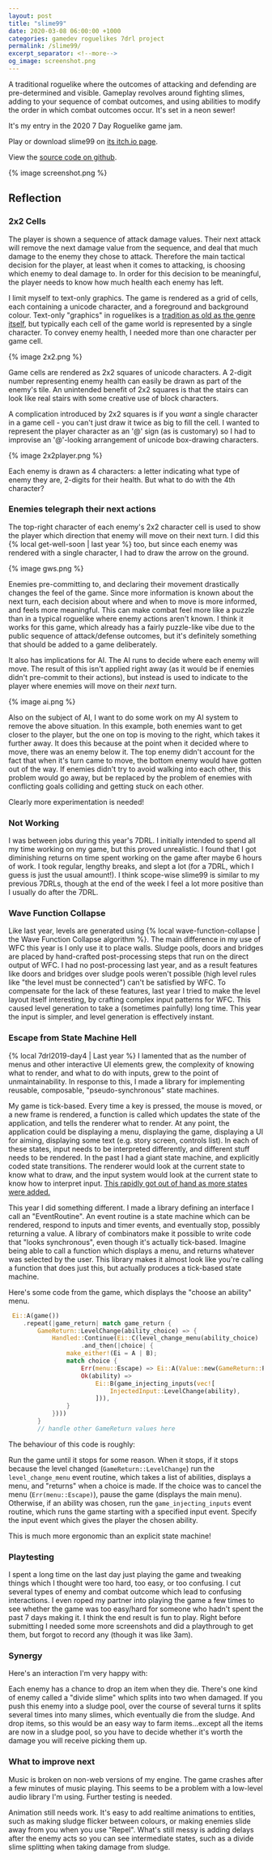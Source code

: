 ```yaml
---
layout: post
title: "slime99"
date: 2020-03-08 06:00:00 +1000
categories: gamedev roguelikes 7drl project
permalink: /slime99/
excerpt_separator: <!--more-->
og_image: screenshot.png
---
```


A traditional roguelike where the outcomes of attacking and defending are pre-determined and visible.
Gameplay revolves around fighting slimes, adding to your sequence of combat outcomes, and using
abilities to modify the order in which combat outcomes occur. It's set in a neon sewer!

It's my entry in the 2020 7 Day Roguelike game jam.

Play or download slime99 on [its itch.io page](https://gridbugs.itch.io/slime99).

View the [source code on github](https://github.com/gridbugs/slime99).

{% image screenshot.png %}

<!--more-->

## Reflection

### 2x2 Cells

The player is shown a sequence of attack damage values. Their next attack will remove the next damage value
from the sequence, and deal that much damage to the enemy they chose to attack. Therefore the main tactical
decision for the player, at least when it comes to attacking, is choosing which enemy to deal damage to.
In order for this decision to be meaningful, the player needs to know how much health each enemy has left.

I limit myself to text-only graphics. The game is rendered as a grid of cells, each containing a unicode
character, and a foreground and background colour. Text-only "graphics" in roguelikes is a
[tradition as old as the genre itself](https://en.wikipedia.org/wiki/Rogue_(video_game)), but typically
each cell of the game world is represented by a single character. To convey enemy health, I needed more
than one character per game cell.

{% image 2x2.png %}

Game cells are rendered as 2x2 squares of unicode characters. A 2-digit number representing enemy
health can easily be drawn as part of the enemy's tile. An unintended benefit of 2x2 squares is that
the stairs can look like real stairs with some creative use of block characters.

A complication introduced by 2x2 squares is if you *want* a single character in a game cell - you can't just
draw it twice as big to fill the cell. I wanted to represent the player character as an '@' sign (as is customary)
so I had to improvise an '@'-looking arrangement of unicode box-drawing characters.

{% image 2x2player.png %}

Each enemy is drawn as 4 characters: a letter indicating what type of enemy they are, 2-digits for their health.
But what to do with the 4th character?

### Enemies telegraph their next actions

The top-right character of each enemy's 2x2 character cell is used to show the player which direction that
enemy will move on their next turn. I did this {% local get-well-soon | last year %} too, but since each
enemy was rendered with a single character, I had to draw the arrow on the ground.

{% image gws.png %}

Enemies pre-committing to, and declaring their movement drastically changes the feel of the game.
Since more information is known about the next turn, each decision about where and when to move
is more informed, and feels more meaningful. This can make combat feel more like a puzzle than
in a typical roguelike where enemy actions aren't known. I think it works for this game, which already
has a fairly puzzle-like vibe due to the public sequence of attack/defense outcomes,
but it's definitely something that should be added to a game deliberately.

It also has implications for AI. The AI runs to decide where each enemy will move. The result of this isn't
applied right away (as it would be if enemies didn't pre-commit to their actions), but instead is used to
indicate to the player where enemies will move on their *next* turn.

{% image ai.png %}

Also on the subject of AI, I want to do some work on my AI system to remove the above situation.
In this example, both enemies want to get closer to the player, but the one on top is moving to the right,
which takes it further away. It does this because at the point when it decided where to move, there was
an enemy below it. The top enemy didn't account for the fact that when it's turn came to move, the
bottom enemy would have gotten out of the way. If enemies didn't try to avoid walking into each other,
this problem would go away, but be replaced by the problem of enemies with conflicting goals colliding
and getting stuck on each other.

Clearly more experimentation is needed!

### Not Working

I was between jobs during this year's 7DRL. I initially intended to spend all my time working on my game,
but this proved unrealistic. I found that I got diminishing returns on time spent working on the game
after maybe 6 hours of work. I took regular, lengthy breaks, and slept a lot (for a 7DRL, which I guess is
just the usual amount!). I think scope-wise slime99 is similar to my previous 7DRLs, though at the end
of the week I feel a lot more positive than I usually do after the 7DRL.

### Wave Function Collapse

Like last year, levels are generated using {% local wave-function-collapse | the Wave Function Collapse algorithm %}.
The main difference in my use of WFC this year is I only use it to place walls.
Sludge pools, doors and bridges are
placed by hand-crafted post-processing steps that run on the direct output of WFC.
I had no post-processing last year, and as a result features like doors and bridges over sludge pools
weren't possible (high level rules like "the level must be connected") can't be satisfied by WFC.
To compensate for the lack of these features, last year I tried to make the level layout itself interesting,
by crafting complex input patterns for WFC. This caused level generation to take a (sometimes painfully) long time.
This year the input is simpler, and level generation is effectively instant.

### Escape from State Machine Hell

{% local 7drl2019-day4 | Last year %} I lamented that as the number of menus and other interactive UI
elements grew, the complexity of knowing what to render, and what to do with inputs, grew to the point
of unmaintainability. In response to this, I made a library for implementing reusable, composable, "pseudo-synchronous"
state machines.

My game is tick-based. Every time a key is pressed, the mouse is moved, or a new frame is rendered,
a function is called which updates the state of the application, and tells the renderer what to render.
At any point, the application could be displaying a menu, displaying the game, displaying a UI for aiming,
displaying some text (e.g. story screen, controls list). In each of these states, input needs to be interpreted
differently, and different stuff needs to be rendered. In the past I had a giant state machine, and explicitly coded
state transitions. The renderer would look at the current state to know what to draw, and the input system
would look at the current state to know how to interpret input.
[This rapidly got out of hand as more states were added.](https://github.com/gridbugs/gws/blob/38d0181ec536023ae584feb9bb81a89fd34fcdb4/prototty/src/lib.rs#L531)

This year I did something different. I made a library defining an interface I call an "EventRoutine".
An event routine is a state machine which can be rendered, respond to inputs and timer events, and
eventually stop, possibly returning a value. A library of combinators make it possible to write code that
"looks synchronous", even though it's actually tick-based. Imagine being able to call a function which displays
a menu, and returns whatever was selected by the user. This library makes it almost look like you're calling
a function that does just this, but actually produces a tick-based state machine.

Here's some code from the game, which displays the "choose an ability" menu.
```rust
 Ei::A(game())
    .repeat(|game_return| match game_return {
        GameReturn::LevelChange(ability_choice) => {
            Handled::Continue(Ei::C(level_change_menu(ability_choice)
                    .and_then(|choice| {
                make_either!(Ei = A | B);
                match choice {
                    Err(menu::Escape) => Ei::A(Value::new(GameReturn::Pause)),
                    Ok(ability) =>
                        Ei::B(game_injecting_inputs(vec![
                            InjectedInput::LevelChange(ability),
                        ])),
                }
            })))
        }
        // handle other GameReturn values here
```

The behaviour of this code is roughly:

Run the game until it stops for some reason.
When it stops, if it stops because the level changed (`GameReturn::LevelChange`) run the `level_change_menu` event routine,
which takes a list of abilities, displays a menu, and "returns" when a choice is made.
If the choice was to cancel the menu (`Err(menu::Escape)`), pause the game (displays the main menu).
Otherwise, if an ability was chosen, run the `game_injecting_inputs` event routine, which runs
the game starting with a specified input event. Specify the input event which gives the player the chosen ability.

This is much more ergonomic than an explicit state machine!

### Playtesting

I spent a long time on the last day just playing the game and tweaking things which I thought were too hard, too easy,
or too confusing. I cut several types of enemy and combat outcome which lead to confusing interactions.
I even roped my partner into playing the game a few times to see whether the game was too easy/hard for someone who
hadn't spent the past 7 days making it. I think the end result is fun to play. Right before submitting I needed some
more screenshots and did a playthrough to get them, but forgot to record any (though it was like 3am).

### Synergy

Here's an interaction I'm very happy with:

Each enemy has a chance to drop an item when they die. There's one kind of enemy called a "divide slime" which splits
into two when damaged. If you push this enemy into a sludge pool, over the course of several turns it splits several times
into many slimes, which eventually die from the sludge. And drop items, so this would be an easy way to farm items...except
all the items are now in a sludge pool, so you have to decide whether it's worth the damage you will receive
picking them up.

### What to improve next

Music is broken on non-web versions of my engine. The game crashes after a few minutes of music playing.
This seems to be a problem with a low-level audio library I'm using. Further testing is needed.

Animation still needs work. It's easy to add realtime animations to entities, such as making sludge flicker between colours,
or making enemies slide away from you when you use "Repel". What's still messy is adding delays after the enemy acts
so you can see intermediate states, such as a divide slime splitting when taking damage from sludge.
